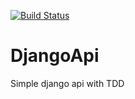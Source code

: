 [![Build Status](https://travis-ci.org/shamsiit/DjangoApi.svg?branch=master)](https://travis-ci.org/shamsiit/DjangoApi)
# DjangoApi
Simple django api with TDD
